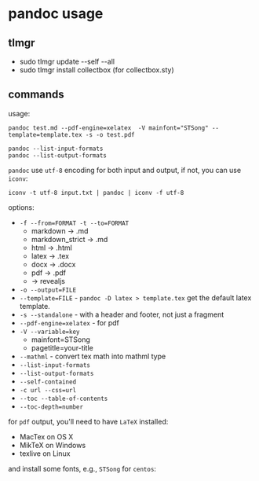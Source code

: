 # pandoc usage

## tlmgr

* sudo tlmgr update --self --all
* sudo tlmgr install collectbox (for collectbox.sty)

##  commands

usage: 

    pandoc test.md --pdf-engine=xelatex  -V mainfont="STSong" --template=template.tex -s -o test.pdf

    pandoc --list-input-formats
    pandoc --list-output-formats

`pandoc` use `utf-8` encoding for both input and output, if not, you can use `iconv`:

    iconv -t utf-8 input.txt | pandoc | iconv -f utf-8

options:

* `-f --from=FORMAT -t --to=FORMAT`
    * markdown -> .md
    * markdown_strict -> .md
    * html -> .html
    * latex -> .tex
    * docx -> .docx
    * pdf  -> .pdf
    * -> revealjs
* `-o --output=FILE`
* `--template=FILE` - `pandoc -D latex > template.tex` get the default latex template.
* `-s --standalone` - with a header and footer, not just a fragment
* `--pdf-engine=xelatex` - for pdf
* `-V --variable=key`
    * mainfont=STSong
    * pagetitle=your-title
* `--mathml` - convert tex math into mathml type
* `--list-input-formats`
* `--list-output-formats`
* `--self-contained`
* `-c url --css=url`
* `--toc --table-of-contents`
* `--toc-depth=number`

for `pdf` output, you'll need to have `LaTeX` installed:

* MacTex on OS X
* MikTeX on Windows
* texlive on Linux

and install some fonts, e.g., `STSong` for `centos`:

